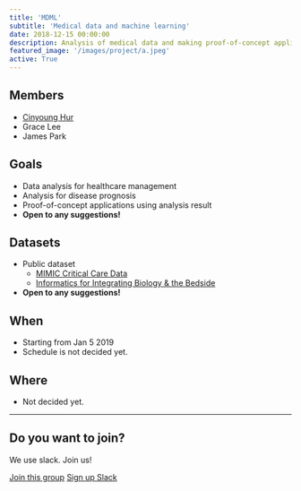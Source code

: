```yaml
---
title: 'MDML'
subtitle: 'Medical data and machine learning'
date: 2018-12-15 00:00:00
description: Analysis of medical data and making proof-of-concept applications
featured_image: '/images/project/a.jpeg'
active: True
---
```


## Members

* [Cinyoung Hur](https://www.github.com/hurcy)
* Grace Lee
* James Park

## Goals

* Data analysis for healthcare management
* Analysis for disease prognosis
* Proof-of-concept applications using analysis result
* **Open to any suggestions!**

## Datasets

* Public dataset
  * [MIMIC Critical Care Data](https://mimic.physionet.org/)
  * [Informatics for Integrating Biology & the Bedside](https://www.i2b2.org/NLP/DataSets/Main.php)
* **Open to any suggestions!**

## When
* Starting from Jan 5 2019
* Schedule is not decided yet.

## Where
* Not decided yet.

---

## Do you want to join?

We use slack. Join us!

<a href="https://seoulai.slack.com/messages/CEM2RUP43" class="button button--large">Join this group</a>
<a href="https://seoulai.herokuapp.com/" class="button button--large">Sign up Slack</a>

